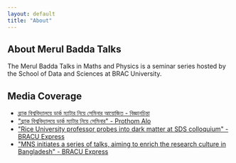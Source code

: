 ```yaml
---
layout: default
title: "About"
---
```


## About Merul Badda Talks

The Merul Badda Talks in Maths and Physics is a seminar series hosted by the School of Data and Sciences at BRAC University.

## Media Coverage

- [ব্র্যাক বিশ্ববিদ্যালয়ে ডার্ক ম্যাটার নিয়ে সেমিনার আয়োজিত - বিজ্ঞানচিন্তা](https://www.bigganchinta.com/events/0q5xw2pe7z)
- ["ব্র্যাক বিশ্ববিদ্যালয়ে ডার্ক ম্যাটার নিয়ে সেমিনার" - Prothom Alo](https://www.prothomalo.com/technology/lbd7xgnfqj)
- ["Rice University professor probes into dark matter at SDS colloquium" - BRACU Express](https://bracuexpress.com/rice-university-professor-probes-into-dark-matter-at-sds-colloquium/)
- ["MNS initiates a series of talks, aiming to enrich the research culture in Bangladesh" - BRACU Express](https://bracuexpress.com/mns-initiates-a-series-of-talks-aiming-to-enrich-the-research-culture-in-bangladesh/)
